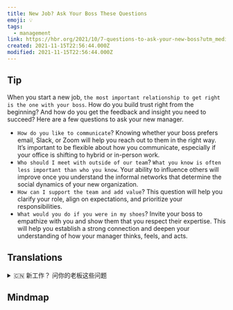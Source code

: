 ```yaml
---
title: New Job? Ask Your Boss These Questions
emoji: 💡
tags:
  - management
link: https://hbr.org/2021/10/7-questions-to-ask-your-new-boss?utm_medium=email&utm_source=newsletter_daily&utm_campaign=mtod_notactsubs
created: 2021-11-15T22:56:44.000Z
modified: 2021-11-15T22:56:44.000Z
---
```


## Tip

When you start a new job, `the most important relationship to get right is the one with your boss`. How do you build trust right from the beginning? And how do you get the feedback and insight you need to succeed? Here are a few questions to ask your new manager.

- `How do you like to communicate`? Knowing whether your boss prefers email, Slack, or Zoom will help you reach out to them in the right way. It’s important to be flexible about how you communicate, especially if your office is shifting to hybrid or in-person work.
- `Who should I meet with outside of our team`? `What you know is often less important than who you know`. Your ability to influence others will improve once you understand the informal networks that determine the social dynamics of your new organization.
- `How can I support the team and add value`? This question will help you clarify your role, align on expectations, and prioritize your responsibilities.
- `What would you do if you were in my shoes`? Invite your boss to empathize with you and show them that you respect their expertise. This will help you establish a strong connection and deepen your understanding of how your manager thinks, feels, and acts.

## Translations

<details>
   <summary>🇨🇳 新工作？ 问你的老板这些问题</summary>

当你开始一份新工作时，最重要的是要搞好与老板的关系。如何从一开始就建立信任?你如何获得成功所需要的反馈和洞察力?这里有几个问题要问你的新经理。

- 你喜欢怎样沟通?了解你的老板更喜欢电子邮件、Slack 还是 Zoom 将帮助你以正确的方式与他们接触。灵活的沟通方式是很重要的，尤其是当你的办公室正在转变为混合式或面对面工作的时候。
- 我应该和团队以外的哪些人见面? 你知道的往往不如你认识的人重要。一旦你了解了决定新组织社会动态的非正式网络，你影响他人的能力就会提高。
- 我如何支持团队并增加价值？ 这个问题将帮助你明确你的角色，调整期望，并优先考虑你的责任。
- 如果你处在我的地位，你会怎么办？ 邀请你的老板同情你，向他们表示你尊重他们的专长。 这将帮助你建立一个强大的联系，加深你对你的经理如何思考，感觉和行动的理解。

</details>

## Mindmap

![]()

